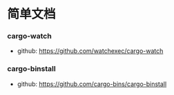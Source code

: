 # 简单文档

### cargo-watch
- github: https://github.com/watchexec/cargo-watch
### cargo-binstall
- github: https://github.com/cargo-bins/cargo-binstall